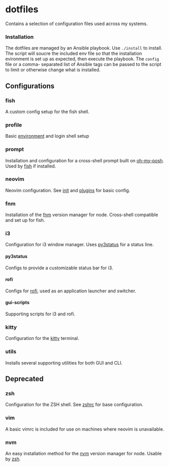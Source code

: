 # dotfiles
Contains a selection of configuration files used across my systems.

### Installation
The dotfiles are managed by an Ansible playbook. Use `./install` to install. The script will soucre the included env
file so that the installation evironment is set up as expected, then execute the playbook. The `config` file or a comma-
separated list of Ansible tags can be passed to the script to limit or otherwise change what is installed.

Configurations
--------------

### fish
A custom config setup for the fish shell.

### profile
Basic [environment](roles/profile/files/environment.sh) and login shell setup

### prompt
Installation and configuration for a cross-shell prompt built on
[oh-my-posh](https://github.com/jandedobbeleer/oh-my-posh). Used by [fish](#fish) if installed.

### neovim
Neovim configuration. See [init](roles/config/files/nvim/init.lua) and
[plugins](roles/config/files/nvim/lua/plugins.lua) for basic config.

### fnm
Installation of the [fnm](https://github.com/Schniz/fnm) version manager for node. Cross-shell compatible and set up for
fish.

### i3
Configuration for i3 window manager. Uses [py3status](https://github.com/ultrabug/py3status) for a status line.

#### py3status
Configs to provide a customizable status bar for i3.

#### rofi
Configs for [rofi](https://github.com/davatorium/rofi), used as an application launcher and switcher.

#### gui-scripts
Supporting scripts for i3 and rofi.

### kitty
Configuration for the [kitty](https://sw.kovidgoyal.net/kitty/) terminal.

### utils
Installs several supporting utilities for both GUI and CLI.

Deprecated
----------

### zsh
Configuration for the ZSH shell. See [zshrc](roles/config/files/zsh/.zshrc) for base configuration.

### vim
A basic vimrc is included for use on machines where neovim is unavailable.

### nvm
An easy installation method for the [nvm](https://github.com/nvm-sh/nvm) version manager for node. Usable by [zsh](#zsh).
